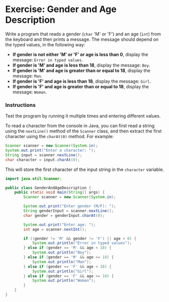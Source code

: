# Exercise: Gender and Age Description

Write a program that reads a gender (`char` 'M' or 'F') and an age (`int`) from the keyboard and then prints a message. The message should depend on the typed values, in the following way:

- **If gender is not either 'M' or 'F' or age is less than 0**, display the message: `Error in typed values`.
- **If gender is 'M' and age is less than 18**, display the message: `Boy`.
- **If gender is 'M' and age is greater than or equal to 18**, display the message: `Man`.
- **If gender is 'F' and age is less than 18**, display the message: `Girl`.
- **If gender is 'F' and age is greater than or equal to 18**, display the message: `Woman`.

### Instructions
Test the program by running it multiple times and entering different values.

<hint title="Hint 1">

To read a character from the console in Java, you can first read a string using the `nextLine()` method of the `Scanner` class, and then extract the first character using the `charAt(0)` method. For example:

```java
Scanner scanner = new Scanner(System.in);
System.out.print("Enter a character: ");
String input = scanner.nextLine();
char character = input.charAt(0);
```
This will store the first character of the input string in the `character` variable.
</hint>

<hint title="Solution">

```java
import java.util.Scanner;

public class GenderAndAgeDescription {
    public static void main(String[] args) {
        Scanner scanner = new Scanner(System.in);

        System.out.print("Enter gender (M/F): ");
        String genderInput = scanner.nextLine();
        char gender = genderInput.charAt(0);

        System.out.print("Enter age: ");
        int age = scanner.nextInt();

        if ((gender != 'M' && gender != 'F') || age < 0) {
            System.out.println("Error in typed values");
        } else if (gender == 'M' && age < 18) {
            System.out.println("Boy");
        } else if (gender == 'M' && age >= 18) {
            System.out.println("Man");
        } else if (gender == 'F' && age < 18) {
            System.out.println("Girl");
        } else if (gender == 'F' && age >= 18) {
            System.out.println("Woman");
        }
    }
}
```
</hint>
